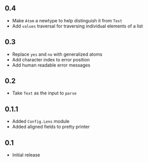 0.4
----
* Make `Atom` a newtype to help distinguish it from `Text`
* Add `values` traversal for traversing individual elements of a list

0.3
-----
* Replace `yes` and `no` with generalized atoms
* Add character index to error position
* Add human readable error messages

0.2
-----
* Take `Text` as the input to `parse`

0.1.1
-----
* Added `Config.Lens` module
* Added aligned fields to pretty printer

0.1
-----
* Initial release
